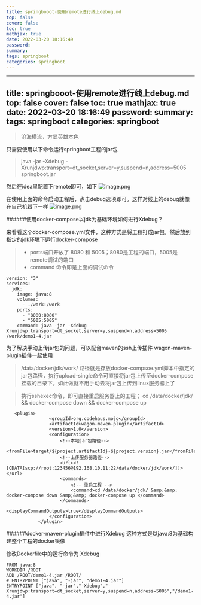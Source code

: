 ```yaml
---
title: springbooot-使用remote进行线上debug.md
top: false
cover: false
toc: true
mathjax: true
date: 2022-03-20 18:16:49
password:
summary:
tags: springboot
categories: springboot
---
```

---
title: springbooot-使用remote进行线上debug.md
top: false
cover: false
toc: true
mathjax: true
date: 2022-03-20 18:16:49
password:
summary:
tags: springboot
categories: springboot
---
>沧海横流，方显英雄本色

只需要使用以下命令运行springboot工程的jar包

>java -jar -Xdebug -Xrunjdwp:transport=dt_socket,server=y,suspend=n,address=5005  springboot.jar

然后在idea里配置下remote即可，如下
![image.png](https://upload-images.jianshu.io/upload_images/13965490-d7148055e3753b1c.png?imageMogr2/auto-orient/strip%7CimageView2/2/w/1240)

在使用上面的命令启动工程后，点击debug选项即可。这样对线上的debug就像在自己机器下一样
![image.png](https://upload-images.jianshu.io/upload_images/13965490-c4014e2969c81b32.png?imageMogr2/auto-orient/strip%7CimageView2/2/w/1240)


######使用docker-compose以jdk为基础环境如何进行Xdebug？

来看看这个docker-compose.yml文件，这种方式是将工程打成jar包，然后放到指定的jdk环境下运行docker-compose
>- ports端口开放了 8080 和 5005；8080是工程的端口，5005是remote调试的端口
>- command 命令即是上面的调试命令
~~~
version: "3"
services:
  jdk:
    image: java:8
    volumes:
      - ./work:/work
    ports:
      - "8080:8080"
      - "5005:5005"
    command: java -jar -Xdebug -Xrunjdwp:transport=dt_socket,server=y,suspend=n,address=5005 /work/demo1-4.jar

~~~


为了解决手动上传jar包的问题，可以配合maven的ssh上传插件 wagon-maven-plugin插件一起使用

> /data/docker/jdk/work/ 路径就是存放docker-compsoe.yml脚本中指定的jar包路径，执行upload-single命令可直接将jar包上传至docker-compose挂载的目录下。如此做就不用手动去将jar包上传到linux服务器上了

>执行sshexec命令，即可直接重启服务器上的工程；
>cd /data/docker/jdk/ &amp;&amp; docker-compose down &amp;&amp; docker-compose up
~~~
   <plugin>
                <groupId>org.codehaus.mojo</groupId>
                <artifactId>wagon-maven-plugin</artifactId>
                <version>1.0</version>
                <configuration>
                    <!--本地jar包路径-->
                    <fromFile>target/${project.artifactId}-${project.version}.jar</fromFile>
                    <!--上传服务器路径-->
                    <url><![CDATA[scp://root:123456@192.168.10.11:22/data/docker/jdk/work/]]></url>
                    <commands>
                        <!-- 重启工程 -->
                        <command>cd /data/docker/jdk/ &amp;&amp; docker-compose down &amp;&amp; docker-compose up </command>
                    </commands>
                    <displayCommandOutputs>true</displayCommandOutputs>
                </configuration>
            </plugin>
~~~


######docker-maven-plugin插件中进行Xdebug
这种方式是以java:8为基础构建整个工程的docker镜像

修改Dockerfile中的运行命令为 Xdebug
~~~
FROM java:8
WORKDIR /ROOT
ADD /ROOT/demo1-4.jar /ROOT/
# ENTRYPOINT ["java", "-jar", "demo1-4.jar"]
ENTRYPOINT ["java", "-jar","-Xdebug","-Xrunjdwp:transport=dt_socket,server=y,suspend=n,address=5005","/demo1-4.jar"]
~~~
